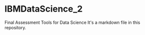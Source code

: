 # IBMDataScience_2
Final Assessment Tools for Data Science 
It's a markdown file in this repository.
